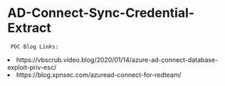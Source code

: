 # AD-Connect-Sync-Credential-Extract

     POC Blog Links:
<li>https://vbscrub.video.blog/2020/01/14/azure-ad-connect-database-exploit-priv-esc/ </li>
<li>https://blog.xpnsec.com/azuread-connect-for-redteam/</li>
